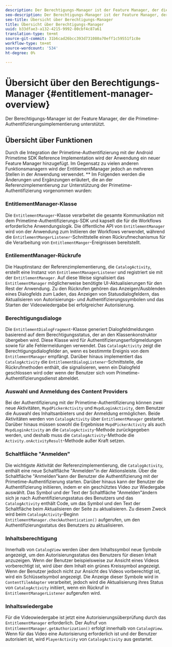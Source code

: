 ```yaml
---
description: Der Berechtigungs-Manager ist der Feature Manager, der die Primetime-Authentifizierungsimplementierung unterstützt.
seo-description: Der Berechtigungs-Manager ist der Feature Manager, der die Primetime-Authentifizierungsimplementierung unterstützt.
seo-title: Übersicht über Berechtigungs-Manager
title: Übersicht über Berechtigungs-Manager
uuid: b33dfae3-a132-4215-9992-80cbf4c87a61
translation-type: tm+mt
source-git-commit: 31b6cad26bcc393d731080a70eff1c59551f1c8e
workflow-type: tm+mt
source-wordcount: '534'
ht-degree: 0%

---
```



# Übersicht über den Berechtigungs-Manager {#entitlement-manager-overview}

Der Berechtigungs-Manager ist der Feature Manager, der die Primetime-Authentifizierungsimplementierung unterstützt.

## Übersicht über Funktionen

Durch die Integration der Primetime-Authentifizierung mit der Android Primetime SDK Reference Implementation wird der Anwendung ein neuer Feature Manager hinzugefügt. Im Gegensatz zu vielen anderen Funktionsmanagern wird der EntitlementManager jedoch an mehreren Stellen in der Anwendung verwendet. ** Im Folgenden werden die Änderungen und Ergänzungen erläutert, die an der Referenzimplementierung zur Unterstützung der Primetime-Authentifizierung vorgenommen wurden:

### EntitlementManager-Klasse

Die `EntitlementManager`-Klasse verarbeitet die gesamte Kommunikation mit dem Primetime-Authentifizierungs-SDK und kapselt die für die Workflows erforderliche Anwendungslogik. Die öffentliche API von `EntitlementManager` wird von der Anwendung zum Initiieren der Workflows verwendet, während die `EntitlementMangerListener`-Schnittstelle einen Rückrufmechanismus für die Verarbeitung von `EntitlementManger`-Ereignissen bereitstellt.

### EntilementManager-Rückrufe

Die Hauptinstanz der Referenzimplementierung, die `CatalogActivity`, erstellt eine Instanz von `EntitlementManagerListener` und registriert sie mit der `EntitlementManager`. Auf diese Weise signalisiert das `EntitlementManager` möglicherweise benötigte UI-Aktualisierungen für den Rest der Anwendung. Zu den Rückrufen gehören das Anzeigen/Ausblenden eines Dialogfelds zum Laden, das Anzeigen von Statusdialogfeldern, das Aktualisieren von Autorisierungs- und Authentifizierungssymbolen und das Starten der Videowiedergabe bei erfolgreicher Autorisierung.

### Berechtigungsdialoge

Die `EntitlementDialogFragment`-Klasse generiert Dialogfeldmeldungen basierend auf dem Berechtigungsstatus, der an den Klassenkonstruktor übergeben wird. Diese Klasse wird für Authentifizierungserfolgmeldungen sowie für alle Fehlermeldungen verwendet. Das `CatalogActivity` zeigt die Berechtigungsdialogfelder an, wenn es bestimmte Ereignis von dem `EntitlementManager` empfängt. Darüber hinaus implementiert das `CatalogActivity` die `EntitlementDialogListener`-Schnittstelle, die Rückrufmethoden enthält, die signalisieren, wenn ein Dialogfeld geschlossen wird oder wenn der Benutzer sich vom Primetime-Authentifizierungsdienst abmeldet.

### Auswahl und Anmeldung des Content Providers

Bei der Authentifizierung mit der Primetime-Authentifizierung können zwei neue Aktivitäten, `MvpdPickerActivity` und `MvpdLoginActivity`, dem Benutzer die Auswahl des Inhaltsanbieters und der Anmeldung ermöglichen. Beide Aktivitäten werden von `CatalogActivity` über `EntitlementManager` gestartet. Darüber hinaus müssen sowohl die Ergebnisse `MvpdPickerActivity` als auch `MvpdLoginActivity` an die `CatalogActivity`-Methode zurückgegeben werden, und deshalb muss die `CatalogActivity`-Methode die `Activity.onActivityResult`-Methode außer Kraft setzen.

### Schaltfläche &quot;Anmelden&quot;

Die wichtigste Aktivität der Referenzimplementierung, die `CatalogActivity`, enthält eine neue Schaltfläche &quot;Anmelden&quot;in der Aktionsleiste. Über die Schaltfläche &quot;Anmelden&quot;kann der Benutzer die Authentifizierung mit der Primetime-Authentifizierung starten. Darüber hinaus kann der Benutzer die Authentifizierung initiieren, indem er ein geschütztes Video zur Wiedergabe auswählt. Das Symbol und der Text der Schaltfläche &quot;Anmelden&quot;ändern sich je nach Authentifizierungsstatus des Benutzers und das `CatalogActivity` enthält Code, um das Symbol und den Text der Schaltfläche beim Aktualisieren der Seite zu aktualisieren. Zu diesem Zweck wird beim `CatalogActivity`-Beginn `EntitlementManager.checkAuthentication()` aufgerufen, um den Authentifizierungsstatus des Benutzers zu aktualisieren.

### Inhaltsberechtigung

Innerhalb von `CatalogView` werden über dem Inhaltssymbol neue Symbole angezeigt, um den Autorisierungsstatus des Benutzers für diesen Inhalt anzuzeigen. Wenn der Benutzer beispielsweise zur Ansicht eines Videos vorberechtigt ist, wird über dem Inhalt ein grünes Kreissymbol angezeigt. Wenn der Benutzer jedoch nicht zur Ansicht des Videos vorberechtigt ist, wird ein Schlüsselsymbol angezeigt. Die Anzeige dieser Symbole wird in `ContentTileAdapter` verarbeitet, jedoch wird die Aktualisierung ihres Status von `CatalogActivity` initiiert, wenn ein Rückruf in `EntitlementManagerListener` aufgerufen wird.

### Inhaltswiedergabe

Für die Videowiedergabe ist jetzt eine Autorisierungsüberprüfung durch das `EntitlementManager` erforderlich. Der Aufruf von `EntitlementManager.getAuthorization()` erfolgt innerhalb von `CatalogView`. Wenn für das Video eine Autorisierung erforderlich ist und der Benutzer autorisiert ist, wird `PlayerActivity` von `CatalogActivity` aus gestartet.

